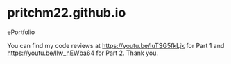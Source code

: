 # pritchm22.github.io
ePortfolio

You can find my code reviews at https://youtu.be/luTSG5fkLjk for Part 1
and https://youtu.be/lIw_nEWba64 for Part 2. Thank you.

 
